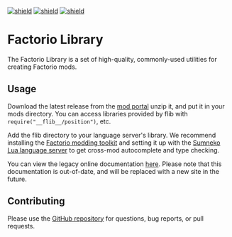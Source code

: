 [![shield](https://img.shields.io/badge/Ko--fi-Donate%20-hotpink?logo=kofi&logoColor=white)](https://ko-fi.com/raiguard)
[![shield](https://img.shields.io/badge/Crowdin-Translate-brightgreen)](https://crowdin.com/project/raiguards-factorio-mods)
[![shield](https://img.shields.io/badge/dynamic/json?color=orange&label=Factorio&query=downloads_count&suffix=%20downloads&url=https%3A%2F%2Fmods.factorio.com%2Fapi%2Fmods%2Fflib)](https://mods.factorio.com/mod/flib)

# Factorio Library

The Factorio Library is a set of high-quality, commonly-used utilities for
creating Factorio mods.

## Usage

Download the latest release from the
[mod portal](https://mods.factorio.com/mod/flib) unzip it, and put it in your
mods directory. You can access libraries provided by flib with
`require("__flib__/position")`, etc.

Add the flib directory to your language server's library. We recommend
installing the [Factorio modding
toolkit](https://github.com/justarandomgeek/vscode-factoriomod-debug) and
setting it up with the [Sumneko Lua language
server](https://github.com/sumneko/lua-language-server) to get cross-mod
autocomplete and type checking.

You can view the legacy online documentation
[here](https://factoriolib.github.io/flib/index.html). Please note that this
documentation is out-of-date, and will be replaced with a new site in the
future.

## Contributing

Please use the [GitHub repository](https://github.com/factoriolib/flib) for
questions, bug reports, or pull requests.
